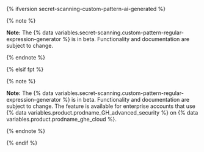 <!--This reusable is an intentional duplicate of data/reusables/secret-scanning/beta-custom-pattern-regular-expression-generator.md. The duplicate is necessary to enforce legal review of Responsible AI content. If you are updating this content, you may also want to update data/reusables/secret-scanning/beta-custom-pattern-regular-expression-generator.md. -->
{% ifversion secret-scanning-custom-pattern-ai-generated %}

{% note %}

**Note:** The {% data variables.secret-scanning.custom-pattern-regular-expression-generator %} is in beta. Functionality and documentation are subject to change.

{% endnote %}

{% elsif fpt %}

{% note %}

**Note:** The {% data variables.secret-scanning.custom-pattern-regular-expression-generator %} is in beta. Functionality and documentation are subject to change. The feature is available for enterprise accounts that use {% data variables.product.prodname_GH_advanced_security %} on {% data variables.product.prodname_ghe_cloud %}.

{% endnote %}

{% endif %}

